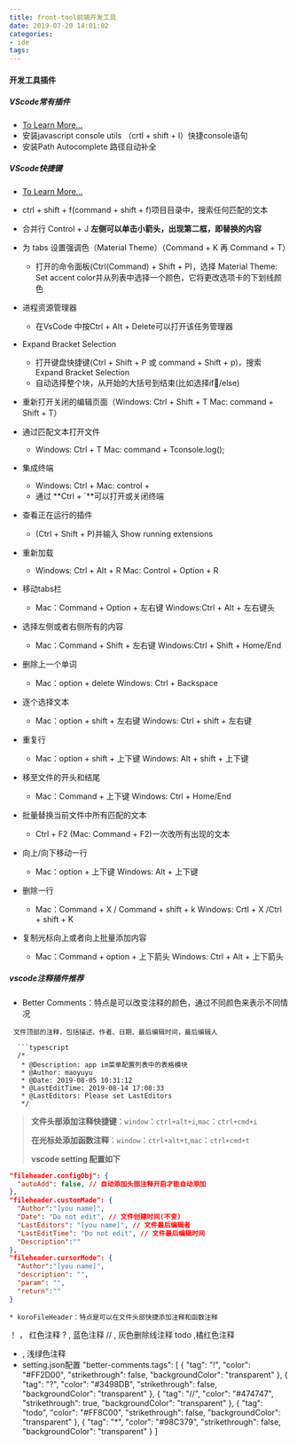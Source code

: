 ```yaml
---
title: front-tool前端开发工具
date: 2019-07-20 14:01:02
categories:
- ide
tags:
---
```


#### 开发工具插件
##### VScode常有插件
* <a href="https://juejin.im/post/5d300d5ff265da1b7004e0c1">To Learn More...</a>
* 安装javascript console utils （crtl + shift + l）快捷console语句
* 安装Path Autocomplete 路径自动补全

##### VScode快捷键
* <a href="https://juejin.im/post/5d34fdfff265da1b897b0c8d">To Learn More...</a>
* ctrl + shift + f(command + shift + f)项目目录中，搜索任何匹配的文本
* 合并行 Control + J
**左侧可以单击小箭头，出现第二框，即替换的内容**

* 为 tabs 设置强调色（Material Theme）（Command + K 再 Command + T）
    * 打开的命令面板(Ctrl(Command) + Shift + P)，选择 Material Theme: Set accent color并从列表中选择一个颜色，它将更改选项卡的下划线颜色

* 进程资源管理器
    * 在VsCode 中按Ctrl + Alt + Delete可以打开该任务管理器

* Expand Bracket Selection
    * 打开键盘快捷键(Ctrl + Shift + P 或 command + Shift + p)，搜索 Expand Bracket Selection
    * 自动选择整个块，从开始的大括号到结束(比如选择if/else)

* 重新打开关闭的编辑页面（Windows: Ctrl + Shift + T Mac: command + Shift + T）

* 通过匹配文本打开文件
    * Windows: Ctrl + T Mac: command + Tconsole.log();
    
* 集成终端
    * Windows: Ctrl + Mac: control +
    * 通过 **Ctrl + `**可以打开或关闭终端

* 查看正在运行的插件
    *  (Ctrl + Shift + P)并输入 Show running extensions 

* 重新加载
    * Windows: Ctrl + Alt + R Mac: Control + Option + R

* 移动tabs栏
    * Mac：Command + Option + 左右键 Windows:Ctrl + Alt + 左右键头

* 选择左侧或者右侧所有的内容
    * Mac：Command + Shift + 左右键 Windows:Ctrl + Shift + Home/End

* 删除上一个单词
    * Mac：option + delete Windows: Ctrl + Backspace

* 逐个选择文本
    * Mac：option + shift + 左右键 Windows: Ctrl + shift + 左右键

* 重复行
    * Mac：option + shift + 上下键 Windows: Alt + shift + 上下键

* 移至文件的开头和结尾
    * Mac：Command + 上下键 Windows: Ctrl + Home/End

* 批量替换当前文件中所有匹配的文本
    * Ctrl + F2 (Mac: Command + F2)一次改所有出现的文本

* 向上/向下移动一行
    * Mac：option + 上下键 Windows: Alt + 上下键

* 删除一行
    * Mac：Command + X / Command + shift + k Windows: Crtl + X /Ctrl + shift + K
    
* 复制光标向上或者向上批量添加内容
    * Mac：Command + option + 上下箭头  Windows: Ctrl + Alt + 上下箭头
##### vscode注释插件推荐
* Better Comments：特点是可以改变注释的颜色，通过不同颜色来表示不同情况
```
 文件顶部的注释，包括描述、作者、日期、最后编辑时间，最后编辑人
 
  ```typescript
  /*
   * @Description: app im菜单配置列表中的表格模块
   * @Author: maoyuyu
   * @Date: 2019-08-05 10:31:12
   * @LastEditTime: 2019-08-14 17:08:33
   * @LastEditors: Please set LastEditors
   */
  ```
 
  > **文件头部添加注释快捷键**：`window`：`ctrl+alt+i`,`mac`：`ctrl+cmd+i`
  >
  > **在光标处添加函数注释**：`window`：`ctrl+alt+t`,`mac`：`ctrl+cmd+t`
  >
  > **vscode setting 配置如下**
 
  ```json
  "fileheader.configObj": {
    "autoAdd": false, // 自动添加头部注释开启才能自动添加
  },
  "fileheader.customMade": {
    "Author":"[you name]",
    "Date": "Do not edit", // 文件创建时间(不变)
    "LastEditors": "[you name]", // 文件最后编辑者
    "LastEditTime": "Do not edit", // 文件最后编辑时间
    "Description":""
  },
  "fileheader.cursorMode": {
    "Author":"[you name]",
    "description": "", 
    "param": "", 
    "return":""
  }
  ```
```
* koroFileHeader：特点是可以在文件头部快捷添加注释和函数注释
```
  ！ ， 红色注释
  ? , 蓝色注释
  // , 灰色删除线注释
  todo ,橘红色注释
  * , 浅绿色注释
  * setting.json配置
  "better-comments.tags": [
    {
      "tag": "!",
      "color": "#FF2D00",
      "strikethrough": false,
      "backgroundColor": "transparent"
    },
    {
      "tag": "?",
      "color": "#3498DB",
      "strikethrough": false,
      "backgroundColor": "transparent"
    },
    {
      "tag": "//",
      "color": "#474747",
      "strikethrough": true,
      "backgroundColor": "transparent"
    },
    {
      "tag": "todo",
      "color": "#FF8C00",
      "strikethrough": false,
      "backgroundColor": "transparent"
    },
    {
      "tag": "*",
      "color": "#98C379",
      "strikethrough": false,
      "backgroundColor": "transparent"
    }
  ]
```
